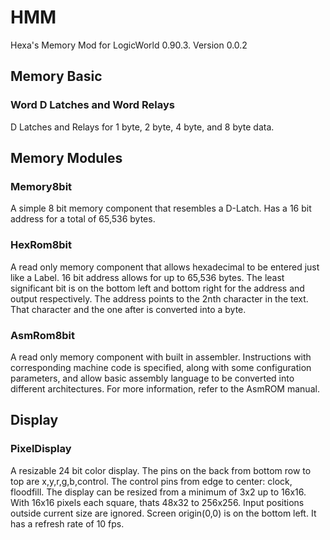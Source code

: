 # HMM
 Hexa's Memory Mod for LogicWorld 0.90.3. Version 0.0.2

## Memory Basic

### Word D Latches and Word Relays

D Latches and Relays for 1 byte, 2 byte, 4 byte, and 8 byte data.

## Memory Modules
 
### Memory8bit

A simple 8 bit memory component that resembles a D-Latch. Has a 16 bit address for a total of 65,536 bytes.

### HexRom8bit

A read only memory component that allows hexadecimal to be entered just like a Label. 16 bit address allows for up to 65,536 bytes. The least significant bit is on the bottom left and bottom right for the address and output respectively.
The address points to the 2nth character in the text. That character and the one after is converted into a byte.

### AsmRom8bit

A read only memory component with built in assembler. Instructions with corresponding machine code is specified, along with some configuration parameters, and allow basic assembly language to be converted into different architectures. For more information, refer to the AsmROM manual.

## Display

### PixelDisplay

A resizable 24 bit color display. The pins on the back from bottom row to top are x,y,r,g,b,control. The control pins from edge to center: clock, floodfill. The display can be resized from a minimum of 3x2 up to 16x16. With 16x16 pixels each square, thats 48x32 to 256x256. Input positions outside current size are ignored. Screen origin(0,0) is on the bottom left. It has a refresh rate of 10 fps.
